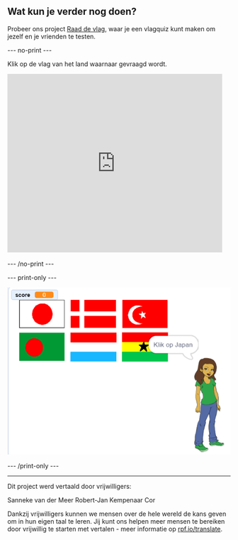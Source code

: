 ## Wat kun je verder nog doen?

Probeer ons project [Raad de vlag](https://projects.raspberrypi.org/nl-NL/projects/guess-the-flag?utm_source=pathway&utm_medium=whatnext&utm_campaign=projects), waar je een vlagquiz kunt maken om jezelf en je vrienden te testen.

--- no-print ---

Klik op de vlag van het land waarnaar gevraagd wordt.

<div class="scratch-preview">
  <iframe allowtransparency="true" width="485" height="402" src="https://scratch.mit.edu/projects/embed/276891625/?autostart=false" frameborder="0" scrolling="no"></iframe>
</div>

--- /no-print ---

--- print-only ---

![Voltooid spel](images/finished-game.png)

--- /print-only ---

***
Dit project werd vertaald door vrijwilligers:

Sanneke van der Meer
Robert-Jan Kempenaar
Cor

Dankzij vrijwilligers kunnen we mensen over de hele wereld de kans geven om in hun eigen taal te leren. Jij kunt ons helpen meer mensen te bereiken door vrijwillig te starten met vertalen - meer informatie op [rpf.io/translate](https://rpf.io/translate).